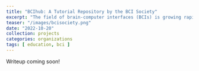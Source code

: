 ```yaml
---
title: "BCIhub: A Tutorial Repository by the BCI Society"
excerpt: "The field of brain-computer interfaces (BCIs) is growing rapidly, but there's a lack of reliable learning resources for students and new researchers. As part of my role in the Postdoc & Student Commitee of the BCI Society, I'm creating a public repository of tutorials for teaching various topics in BCI."
teaser: "/images/bcisociety.png"
date: "2022-10-20"
collection: projects
categories: organizations
tags: [ education, bci ]
---
```


Writeup coming soon!
